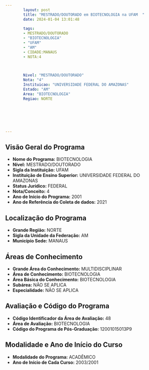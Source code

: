 ```yaml
---
        layout: post
        title: "MESTRADO/DOUTORADO em BIOTECNOLOGIA na UFAM  "
        date: 2024-01-04 13:01:48
     
        tags:
        - MESTRADO/DOUTORADO
        - "BIOTECNOLOGIA"
        - "UFAM"
        - "AM"
        - CIDADE:MANAUS
        - NOTA:4
        
       

        Nivel: "MESTRADO/DOUTORADO"
        Nota: "4"
        Instituicao: "UNIVERSIDADE FEDERAL DO AMAZONAS"
        Estado: "AM"
        Area: "BIOTECNOLOGIA"
        Regiao: NORTE
        
        
        
        
        
        
---
```

## Visão Geral do Programa
- **Nome do Programa:** BIOTECNOLOGIA
- **Nível:** MESTRADO/DOUTORADO
- **Sigla da Instituição:** UFAM
- **Instituição de Ensino Superior:** UNIVERSIDADE FEDERAL DO AMAZONAS
- **Status Jurídico:** FEDERAL
- **Nota/Conceito:** 4
- **Ano de Início do Programa:** 2001
- **Ano de Referência do Coleta de dados:** 2021

## Localização do Programa
- **Grande Região:** NORTE
- **Sigla da Unidade da Federação:** AM
- **Município Sede:** MANAUS

## Áreas de Conhecimento
- **Grande Área do Conhecimento:** MULTIDISCIPLINAR
- **Área de Conhecimento:** BIOTECNOLOGIA
- **Área Básica do Conhecimento:** BIOTECNOLOGIA
- **Subárea:** NÃO SE APLICA
- **Especialidade:** NÃO SE APLICA

## Avaliação e Código do Programa
- **Código Identificador da Área de Avaliação:** 48
- **Área de Avaliação:** BIOTECNOLOGIA
- **Código do Programa de Pós-Graduação:** 12001015013P9


## Modalidade e Ano de Início do Curso
- **Modalidade do Programa:** ACADÊMICO
- **Ano de Início de Cada Curso:** 2003/2001
